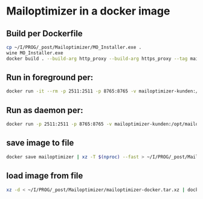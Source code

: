 # Mailoptimizer in a docker image

## Build per Dockerfile
```sh
cp ~/I/PROG/_post/Mailoptimizer/MO_Installer.exe .
wine MO_Installer.exe
docker build . --build-arg http_proxy --build-arg https_proxy --tag mailoptimizer
```

## Run in foreground per:
```sh
docker run -it --rm -p 2511:2511 -p 8765:8765 -v mailoptimizer-kunden:/opt/mailoptimizer/Kunden -v mailoptimizer-mysql:/var/lib/mysql mailoptimizer
```

## Run as daemon per:
```sh
docker run -p 2511:2511 -p 8765:8765 -v mailoptimizer-kunden:/opt/mailoptimizer/Kunden -v mailoptimizer-mysql:/var/lib/mysql -d --restart unless-stopped --memory-swappiness=0 mailoptimizer
```

## save image to file
```sh
docker save mailoptimizer | xz -T $(nproc) --fast > ~/I/PROG/_post/Mailoptimizer/mailoptimizer-docker.tar.xz
```

## load image from file
```sh
xz -d < ~/I/PROG/_post/Mailoptimizer/mailoptimizer-docker.tar.xz | docker load
```
